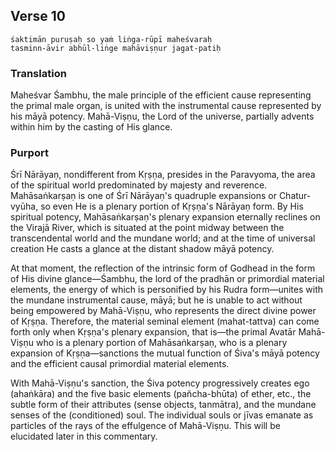 ## Verse 10

    śaktimān puruṣaḥ so yaṁ liṅga-rūpī maheśvaraḥ
    tasminn-āvir abhūl-liṅge mahāviṣṇur jagat-patiḥ

### Translation

Maheśvar Śambhu, the male principle of the efficient cause representing the primal male organ, is united with the instrumental cause represented by his māyā potency. Mahā-Viṣṇu, the Lord of the universe, partially advents within him by the casting of His glance.

### Purport

Śrī Nārāyaṇ, nondifferent from Kṛṣṇa, presides in the Paravyoma, the area of the spiritual world predominated by majesty and reverence. Mahāsaṅkarṣaṇ is one of Śrī Nārāyaṇ's quadruple expansions or Chatur-vyūha, so even He is a plenary portion of Kṛṣṇa's Nārāyaṇ form. By His spiritual potency, Mahāsaṅkarṣaṇ's plenary expansion eternally reclines on the Virajā River, which is situated at the point midway between the transcendental world and the mundane world; and at the time of universal creation He casts a glance at the distant shadow māyā potency.

At that moment, the reflection of the intrinsic form of Godhead in the form of His divine glance—Śambhu, the lord of the pradhān or primordial material elements, the energy of which is personified by his Rudra form—unites with the mundane instrumental cause, māyā; but he is unable to act without being empowered by Mahā-Viṣṇu, who represents the direct divine power of Kṛṣṇa. Therefore, the material seminal element (mahat-tattva) can come forth only when Kṛṣṇa's plenary expansion, that is—the primal Avatār Mahā-Viṣṇu who is a plenary portion of Mahāsaṅkarṣaṇ, who is a plenary expansion of Kṛṣṇa—sanctions the mutual function of Śiva's māyā potency and the efficient causal primordial material elements.

With Mahā-Viṣṇu's sanction, the Śiva potency progressively creates ego (ahaṅkāra) and the five basic elements (pañcha-bhūta) of ether, etc., the subtle form of their attributes (sense objects, tanmātra), and the mundane senses of the (conditioned) soul. The individual souls or jīvas emanate as particles of the rays of the effulgence of Mahā-Viṣṇu. This will be elucidated later in this commentary.
